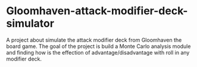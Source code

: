 # Gloomhaven-attack-modifier-deck-simulator
A project about simulate the attack modifier deck from Gloomhaven the board game.
The goal of the project is build a Monte Carlo analysis module and finding how is the effection of advantage/disadvantage with roll in any modifier deck.
